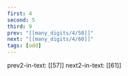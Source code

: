 ```yaml
---
first: 4
second: 5
third: 9
prev: "[[many_digits/4/58]]"
next: "[[many_digits/4/60]]"
tags: [odd]
---
```

prev2-in-text: [[57]]
next2-in-text: [[61]]
